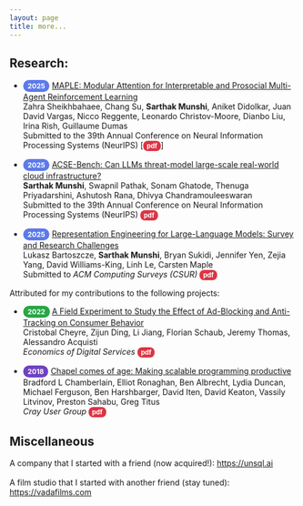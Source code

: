 ```yaml
---
layout: page
title: more...
---
```


## Research:

* <span style="display: inline-block; padding: 3px 8px; border-radius: 12px; font-size: 0.75rem; font-weight: bold; color: white; background-color: #5C7AEA;">2025</span> <ins>MAPLE: Modular Attention for Interpretable and Prosocial Multi-Agent Reinforcement Learning</ins> <br /> Zahra Sheikhbahaee, Chang Su, __Sarthak Munshi__, Aniket Didolkar, Juan David Vargas, Nicco Reggente, Leonardo Christov-Moore, Dianbo Liu, Irina Rish, Guillaume Dumas <br /> Submitted to the 39th Annual Conference on Neural Information Processing Systems (NeurIPS) [<span style="display: inline-block; padding: 2px 6px; border-radius: 8px; font-size: 0.7rem; font-weight: bold; color: white; background-color: #dc3545;">pdf</span>]

* <span style="display: inline-block; padding: 3px 8px; border-radius: 12px; font-size: 0.75rem; font-weight: bold; color: white; background-color: #5C7AEA;">2025</span> <ins>ACSE-Bench: Can LLMs threat-model large-scale real-world cloud infrastructure?</ins> <br /> __Sarthak Munshi__, Swapnil Pathak, Sonam Ghatode, Thenuga Priyadarshini, Ashutosh Rana, Dhivya Chandramouleeswaran <br /> Submitted to the 39th Annual Conference on Neural Information Processing Systems (NeurIPS) <a href="https://arxiv.org/abs/2502.17601"><span style="display: inline-block; padding: 2px 6px; border-radius: 8px; font-size: 0.7rem; font-weight: bold; color: white; background-color: #dc3545;">pdf</span></a>
  
* <span style="display: inline-block; padding: 3px 8px; border-radius: 12px; font-size: 0.75rem; font-weight: bold; color: white; background-color: #5C7AEA;">2025</span> <ins>Representation Engineering for Large-Language Models: Survey and Research Challenges</ins> <br/> Lukasz Bartoszcze, __Sarthak Munshi__, Bryan Sukidi, Jennifer Yen, Zejia Yang, David Williams-King, Linh Le, Carsten Maple<br/> Submitted to _ACM Computing Surveys (CSUR)_ <a href="https://arxiv.org/abs/2502.17601"><span style="display: inline-block; padding: 2px 6px; border-radius: 8px; font-size: 0.7rem; font-weight: bold; color: white; background-color: #dc3545;">pdf</span></a>&nbsp;&nbsp;
  
Attributed for my contributions to the following projects:
* <span style="display: inline-block; padding: 3px 8px; border-radius: 12px; font-size: 0.75rem; font-weight: bold; color: white; background-color: #28a745;">2022</span> <ins>A Field Experiment to Study the Effect of Ad-Blocking and Anti-Tracking on Consumer Behavior</ins> <br />Cristobal Cheyre, Zijun Ding, Li Jiang, Florian Schaub, Jeremy Thomas, Alessandro Acquisti<br /> _Economics of Digital Services_
<a href="https://www.law.upenn.edu/live/files/12361-a-field-experiment-to-study-the-effect-of"><span style="display: inline-block; padding: 2px 6px; border-radius: 8px; font-size: 0.7rem; font-weight: bold; color: white; background-color: #dc3545;">pdf</span></a>

* <span style="display: inline-block; padding: 3px 8px; border-radius: 12px; font-size: 0.75rem; font-weight: bold; color: white; background-color: #6f42c1;">2018</span> <ins>Chapel comes of age: Making scalable programming productive</ins> <br /> Bradford L Chamberlain, Elliot Ronaghan, Ben Albrecht, Lydia Duncan, Michael Ferguson, Ben Harshbarger, David Iten, David Keaton, Vassily Litvinov, Preston Sahabu, Greg Titus<br /> _Cray User Group_ <a href="https://chapel-lang.org/publications/cug2018-chapel.pdf"><span style="display: inline-block; padding: 2px 6px; border-radius: 8px; font-size: 0.7rem; font-weight: bold; color: white; background-color: #dc3545;">pdf</span></a>

## Miscellaneous
A company that I started with a friend (now acquired!): <a href='https://unsql.ai'>https://unsql.ai</a><br /><br />
A film studio that I started with another friend (stay tuned): <a href='https://vadafilms.com'>https://vadafilms.com</a>


<!--
Few open-source projects:
-  vibe coded <a href='https://terms.ninja'>terms.ninja</a>
-  wrote the <a href='https://chapel-lang.org/docs/modules/packages/Crypto.html'>crypto stdlib</a> for Chapel
-  contributed evals to UK AISI's <a href='https://github.com/UKGovernmentBEIS/inspect_ai'>inspect AI framwork
-->

<!--
<h2>Press</h2>
<ul>
  <li><a href="https://nyweekly.com/tech/the-hidden-heroes-of-ai-keeping-your-data-safe-in-the-age-of-machine-learning/" target="_blank">The Hidden Heroes of AI: Keeping Your Data Safe in the Age of Machine Learning</a><br><em>New York Weekly</em></li>
  <li><a href="https://beforeitsnews.com/business/2024/12/what-do-experts-have-to-say-about-ai-safety-3744192.html" target="_blank">What Do Experts Have To Say About AI Safety?</a><br><em>Before It's News</em></li>
  <li><a href="https://www.msn.com/en-us/news/technology/how-artificial-intelligence-is-rapidly-changing-cybersecurity-according-to-project-security-engineer-sarthak-munshi/ar-AA1t4AkI" target="_blank">How Artificial Intelligence Is Rapidly Changing Cybersecurity</a><br><em>MSN</em></li>
  <li><a href="https://www.newsbreak.com/news/3621862378760-how-to-stay-cyber-safe-while-traveling-according-to-tech-expert-sarthak-munshi" target="_blank">How To Stay Cyber Safe While Traveling</a><br><em>NewsBreak</em></li>
  <li><a href="https://www.thehindu.com/features/kids/play-the-numbers-game/article2888602.ece" target="_blank">Play the numbers game</a><br><em>The Hindu</em></li>
</ul>
<h2>Talks</h2>
<ul>
  <li><a href="https://www.youtube.com/watch?v=8gZSfT4y44w" target="_blank">Research Talk: Tightly CCA-Secure Encryption Without Pairings </a><br><em>Stanford Scholar</em></li>
</ul>
-->
